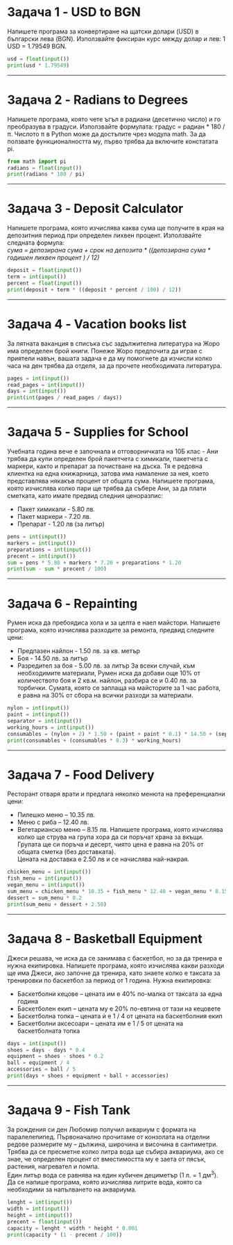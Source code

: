 # Задача 1 - USD to BGN

Напишете програма за конвертиране на щатски долари (USD) в български лева (BGN). Използвайте фиксиран курс между долар и лев: 1 USD = 1.79549 BGN.

```python
usd = float(input())
print(usd * 1.79549)
```

---
# Задача 2 - Radians to Degrees

Напишете програма, която чете ъгъл в радиани (десетично число) и го преобразува в градуси. Използвайте формулата: градус = радиан * 180 / π. Числото π в Python може да достъпите чрез модула math. За да ползвате функционалността му, първо трябва да включите констатата pi.

```python
from math import pi
radians = float(input())
print(radians * 180 / pi)
```

---
# Задача 3 - Deposit Calculator

Напишете програма, която изчислява каква сума ще получите в края на депозитния период при определен лихвен процент. Използвайте следната формула: <br>
*сума = депозирана сума  + срок на депозита * ((депозирана сума * годишен лихвен процент ) / 12)*

```python
deposit = float(input())
term = int(input())
percent = float(input())
print(deposit + term * ((deposit * percent / 100) / 12))
```


---
# Задача 4 - Vacation books list

За лятната ваканция в списъка със задължителна литература на Жоро има определен брой книги. Понеже Жоро предпочита да играе с приятели навън, вашата задача е да му помогнете да изчисли колко часа на ден трябва да отделя, за да прочете необходимата литература.

```python
pages = int(input())
read_pages = int(input())
days = int(input())
print(int(pages / read_pages / days))
```

---
# Задача 5 - Supplies for School

Учебната година вече е започнала и отговорничката на 10Б клас - Ани трябва да купи определен брой пакетчета с химикали, пакетчета с маркери, както и препарат за почистване на дъска. Тя е редовна клиентка на една книжарница, затова има намаление за нея, което представлява някакъв процент от общата сума. Напишете програма, която изчислява колко пари ще трябва да събере Ани, за да плати сметката, като имате предвид следния ценоразпис: 
+	Пакет химикали - 5.80 лв. 
+	Пакет маркери - 7.20 лв. 
+	Препарат - 1.20 лв (за литър)

```python
pens = int(input())
markers = int(input())
preparations = int(input())
precent = int(input())
sum = pens * 5.80 + markers * 7.20 + preparations * 1.20
print(sum - sum * precent / 100)
```

---
# Задача 6 - Repainting

Румен иска да пребоядиса хола и за целта е наел майстори. Напишете програма, която изчислява разходите за ремонта, предвид следните цени:
+	Предпазен найлон - 1.50 лв. за кв. метър
+	Боя - 14.50 лв. за литър
+	Разредител за боя - 5.00 лв. за литър
За всеки случай, към необходимите материали, Румен иска да добави още 10% от количеството боя и 2 кв.м. найлон, разбира се и 0.40 лв. за торбички. Сумата, която се заплаща на майсторите за 1 час работа, е равна на 30% от сбора на всички разходи за материали.

```python
nylon = int(input())
paint = int(input())
separator = int(input())
working_hours = int(input())
consumables = (nylon + 2) * 1.50 + (paint + paint * 0.1) * 14.50 + (separator * 5) + 0.40
print(consumables + (consumables * 0.3) * working_hours)
```

---
# Задача 7 - Food Delivery

Ресторант отваря врати и предлага няколко менюта на преференциални цени:
+	Пилешко меню –  10.35 лв. 
+	Меню с риба – 12.40 лв. 
+	Вегетарианско меню  – 8.15 лв. 
Напишете програма, която изчислява колко ще струва на група хора да си поръчат храна за вкъщи.<br>
Групата ще си поръча и десерт, чиято цена е равна на 20% от общата сметка (без доставката). <br>
Цената на доставка е 2.50 лв и се начислява най-накрая.  

```python
chicken_menu = int(input())
fish_menu = int(input())
vegan_menu = int(input())
sum_menu = chicken_menu * 10.35 + fish_menu * 12.40 + vegan_menu * 8.15
dessert = sum_menu * 0.2
print(sum_menu + dessert + 2.50)
```

---
# Задача 8 - Basketball Equipment

Джеси решава, че иска да се занимава с баскетбол, но за да тренира е нужна екипировка. Напишете програма, която изчислява какви разходи ще има Джеси, ако започне да тренира, като знаете колко е таксата за тренировки по баскетбол за период от 1 година. Нужна екипировка: 
+	Баскетболни кецове – цената им е 40% по-малка от таксата за една година
+	Баскетболен екип – цената му е 20% по-евтина от тази на кецовете
+	Баскетболна топка – цената ѝ е 1 / 4 от цената на баскетболния екип
+	Баскетболни аксесоари – цената им е 1 / 5 от цената на баскетболната топка

```python
days = int(input())
shoes = days - days * 0.4
equipment = shoes - shoes * 0.2
ball = equipment / 4
accessories = ball / 5
print(days + shoes + equipment + ball + accessories)
```


---
# Задача 9 - Fish Tank

За рождения си ден Любомир получил аквариум с формата на паралелепипед. Първоначално прочитаме от конзолата на отделни редове размерите му – дължина, широчина и височина в сантиметри. Трябва да се пресметне колко литра вода ще събира аквариума, ако се знае, че определен процент от вместимостта му е заета от пясък, растения, нагревател и помпа. <br>
Един литър вода се равнява на един кубичен дециметър (1 л. = 1 дм<sup>3</sup>). <br>
Да се напише програма, която изчислява литрите вода, която са необходими за напълването на аквариума.

```python
lenght = int(input())
width = int(input())
height = int(input())
precent = float(input())
capacity = lenght * width * height * 0.001
print(capacity * (1 - precent / 100))
```
